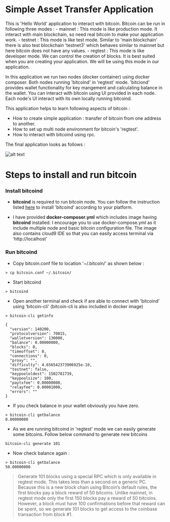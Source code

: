 # Simple Asset Transfer Application

This is 'Hello World' application to interact with bitcoin. Bitcoin can be run in following three modes :
    - mainnet : This mode is like production mode. It interact with main blockchain, so need real bitcoin to make your application work.
    - testnet : This mode is like test mode. Similar to 'main blockchain' there is also test blockchain 'testnet3' which behaves similar to mainnet but here bitcoin does not have any values.
    - regtest : This mode is like developer mode. We can control the creation of blocks. It is best suited when you are creating your application. We will be using this mode in our application.
    
    
    
In this application we run two nodes (docker container) using docker composer. Both nodes running 'bitcoind' in 'regtest' mode.
'bitciond' provides wallet functionality for key mangement and calculating balance in the wallet. You can interact with bitcoin using UI provided in each node. Each node's UI interact with its own locally running bitcoind.


This application helps to learn following aspects of bitcoin :

  - How to create simple application : transfer of bitcoin from one address to another.
  - How to set up multi node environment for bitcoin's 'regtest'.
  - How to interact with bitcoind using rpc.
  
The final application looks as follows :

![alt text](https://drive.google.com/uc?export=view&id=0B5nrsdlXdWORaFktUFEyTkhwY1U)

# Steps to install and run bitcoin
### Install bitcoind

 - **bitcoind** is required to run bitcoin node. You can follow the instruction listed [here](https://bitcoin.org/en/full-node) to install 'bitcoind' according to your platform.
 
 - I have provided **docker-composer.yml** which includes image having **bitcoind** installed. I encourage you to use docker-compose.yml as it include multiple node and basic bitcoin configuration file. The image also contains cloud9 IDE so that you can easily access terminal via ‘http://localhost’
 

###	Run bitcoind

- Copy bitcoin.conf file to location '~/.bitcoin/' as shown below :

```
> cp bitcoin.conf ~/.bitcoin/
```

- Start bitcoind 

```
> bitcoind

```

- Open another terminal and check if are able to connect with 'bitcoind' using 'bitcoin-cli' (bitcoin-cli is also included in docker image)

```
> bitcoin-cli getinfo

{
  "version": 140200,
  "protocolversion": 70015,
  "walletversion": 130000,
  "balance": 0.00000000,
  "blocks": 0,
  "timeoffset": 0,
  "connections": 0,
  "proxy": "",
  "difficulty": 4.656542373906925e-10,
  "testnet": false,
  "keypoololdest": 1502781739,
  "keypoolsize": 100,
  "paytxfee": 0.00000000,
  "relayfee": 0.00001000,
  "errors": ""
}

```
- If you check balance in your wallet obviously you have zero. 
```
> bitcoin-cli getbalance
0.00000000

```
- As we are running bitcoind in 'regtest' mode we can easily generate some bitcoins. Follow below command to generate new bitcoins

```
bitcoin-cli generate 101
```
- Now check balance again :

```
> bitcoin-cli getbalance
50.00000000
```




> Generate 101 blocks using a special RPC which is only available in regtest mode. This takes less than a second on a generic PC. Because this is a new block chain using Bitcoin’s default rules, the first blocks pay a block reward of 50 bitcoins. Unlike mainnet, in regtest mode only the first 150 blocks pay a reward of 50 bitcoins. However, a block must have 100 confirmations before that reward can be spent, so we generate 101 blocks to get access to the coinbase transaction from block #1.
